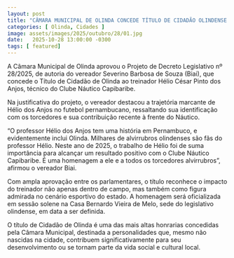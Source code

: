 ```yaml
---
layout: post
title: "CÂMARA MUNICIPAL DE OLINDA CONCEDE TÍTULO DE CIDADÃO OLINDENSE AO TÉCNICO HÉLIO DOS ANJOS"
categories: [ Olinda, Cidades ]
image: assets/images/2025/outubro/28/01.jpg
date:   2025-10-28 13:00:00 -0300
tags: [ featured]
---
```

A Câmara Municipal de Olinda aprovou o Projeto de Decreto Legislativo nº 28/2025, de autoria do vereador Severino Barbosa de Souza (Biai), que concede o Título de Cidadão de Olinda ao treinador Hélio César Pinto dos Anjos, técnico do Clube Náutico Capibaribe.

Na justificativa do projeto, o vereador destacou a trajetória marcante de Hélio dos Anjos no futebol pernambucano, ressaltando sua identificação com os torcedores e sua contribuição recente à frente do Náutico.

“O professor Hélio dos Anjos tem uma história em Pernambuco, e evidentemente inclui Olinda. Milhares de alvirrubros olindenses são fãs do professor Hélio. Neste ano de 2025, o trabalho de Hélio foi de suma importância para alcançar um resultado positivo com o Clube Náutico Capibaribe. É uma homenagem a ele e a todos os torcedores alvirrubros”, afirmou o vereador Biai.

Com ampla aprovação entre os parlamentares, o título reconhece o impacto do treinador não apenas dentro de campo, mas também como figura admirada no cenário esportivo do estado.
A homenagem será oficializada em sessão solene na Casa Bernardo Vieira de Melo, sede do legislativo olindense, em data a ser definida.

O título de Cidadão de Olinda é uma das mais altas honrarias concedidas pela Câmara Municipal, destinada a personalidades que, mesmo não nascidas na cidade, contribuem significativamente para seu desenvolvimento ou se tornam parte da vida social e cultural local.